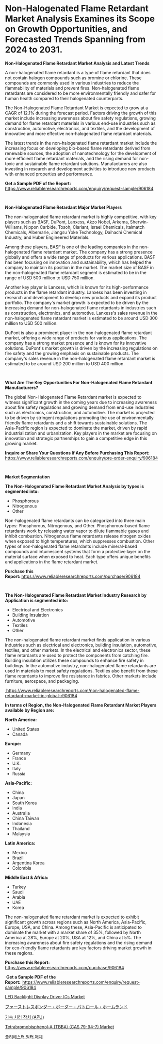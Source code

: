 <p><h1>Non-Halogenated Flame Retardant Market Analysis Examines its Scope on Growth Opportunities, and Forecasted Trends Spanning from 2024 to 2031.</h1></p><p><strong>Non-Halogenated Flame Retardant Market Analysis and Latest Trends</strong></p>
<p><p>A non-halogenated flame retardant is a type of flame retardant that does not contain halogen compounds such as bromine or chlorine. These compounds are commonly used in various industries to reduce the flammability of materials and prevent fires. Non-halogenated flame retardants are considered to be more environmentally friendly and safer for human health compared to their halogenated counterparts.</p><p>The Non-Halogenated Flame Retardant Market is expected to grow at a CAGR of 12.1% during the forecast period. Factors driving the growth of this market include increasing awareness about fire safety regulations, growing demand for flame retardant materials in various end-use industries such as construction, automotive, electronics, and textiles, and the development of innovative and more effective non-halogenated flame retardant materials.</p><p>The latest trends in the non-halogenated flame retardant market include the increasing focus on developing bio-based flame retardants derived from renewable sources, the adoption of nanotechnology for the development of more efficient flame retardant materials, and the rising demand for non-toxic and sustainable flame retardant solutions. Manufacturers are also investing in research and development activities to introduce new products with enhanced properties and performance.</p></p>
<p><strong>Get a Sample PDF of the Report:&nbsp;</strong> <a href="https://www.reliableresearchreports.com/enquiry/request-sample/906184">https://www.reliableresearchreports.com/enquiry/request-sample/906184</a></p>
<p>&nbsp;</p>
<p><strong>Non-Halogenated Flame Retardant Major Market Players</strong></p>
<p><p>The non-halogenated flame retardant market is highly competitive, with key players such as BASF, DuPont, Lanxess, Akzo Nobel, Arkema, Sherwin-Williams, Nippon Carbide, Tosoh, Clariant, Israel Chemicals, Italmatch Chemicals, Albemarle, Jiangsu Yoke Technology, Daihachi Chemical Industry, and Huber Engineered Materials.</p><p>Among these players, BASF is one of the leading companies in the non-halogenated flame retardant market. The company has a strong presence globally and offers a wide range of products for various applications. BASF has been focusing on innovation and sustainability, which has helped the company to maintain its position in the market. The market size of BASF in the non-halogenated flame retardant segment is estimated to be in the range of USD 500 million to USD 750 million.</p><p>Another key player is Lanxess, which is known for its high-performance products in the flame retardant industry. Lanxess has been investing in research and development to develop new products and expand its product portfolio. The company's market growth is expected to be driven by the increasing demand for non-halogenated flame retardants in industries such as construction, electronics, and automotive. Lanxess's sales revenue in the non-halogenated flame retardant market is estimated to be around USD 300 million to USD 500 million.</p><p>DuPont is also a prominent player in the non-halogenated flame retardant market, offering a wide range of products for various applications. The company has a strong market presence and is known for its innovative solutions. DuPont's market growth is driven by the increasing regulations on fire safety and the growing emphasis on sustainable products. The company's sales revenue in the non-halogenated flame retardant market is estimated to be around USD 200 million to USD 400 million.</p></p>
<p>&nbsp;</p>
<p><strong>What Are The Key Opportunities For Non-Halogenated Flame Retardant Manufacturers?</strong></p>
<p><p>The global Non-Halogenated Flame Retardant market is expected to witness significant growth in the coming years due to increasing awareness about fire safety regulations and growing demand from end-use industries such as electronics, construction, and automotive. The market is projected to be driven by stringent regulations promoting the use of environmentally friendly flame retardants and a shift towards sustainable solutions. The Asia-Pacific region is expected to dominate the market, driven by rapid industrialization and urbanization. Key players in the market are focusing on innovation and strategic partnerships to gain a competitive edge in this growing market.</p></p>
<p><strong>Inquire or Share Your Questions If Any Before Purchasing This Report:</strong> <a href="https://www.reliableresearchreports.com/enquiry/pre-order-enquiry/906184">https://www.reliableresearchreports.com/enquiry/pre-order-enquiry/906184</a></p>
<p>&nbsp;</p>
<p><strong>Market Segmentation</strong></p>
<p><strong>The Non-Halogenated Flame Retardant Market Analysis by types is segmented into:</strong></p>
<p><ul><li>Phosphorous</li><li>Nitrogenous</li><li>Other</li></ul></p>
<p><p>Non-halogenated flame retardants can be categorized into three main types: Phosphorous, Nitrogenous, and Other. Phosphorous-based flame retardants work by releasing water vapor to dilute flammable gases and inhibit combustion. Nitrogenous flame retardants release nitrogen oxides when exposed to high temperatures, which suppresses combustion. Other types of non-halogenated flame retardants include mineral-based compounds and intumescent systems that form a protective layer on the material surface when exposed to heat. Each type offers unique benefits and applications in the flame retardant market.</p></p>
<p><strong>Purchase this Report:&nbsp;</strong><a href="https://www.reliableresearchreports.com/purchase/906184">https://www.reliableresearchreports.com/purchase/906184</a></p>
<p>&nbsp;</p>
<p><strong>The Non-Halogenated Flame Retardant Market Industry Research by Application is segmented into:</strong></p>
<p><ul><li>Electrical and Electronics</li><li>Building Insulation</li><li>Automotive</li><li>Textiles</li><li>Other</li></ul></p>
<p><p>The non-halogenated flame retardant market finds application in various industries such as electrical and electronics, building insulation, automotive, textiles, and other markets. In the electrical and electronics sector, these flame retardants are used to protect the components from catching fire. Building insulation utilizes these compounds to enhance fire safety in buildings. In the automotive industry, non-halogenated flame retardants are used in materials to meet safety regulations. Textiles also benefit from these flame retardants to improve fire resistance in fabrics. Other markets include furniture, aerospace, and packaging.</p></p>
<p><a href="https://www.reliableresearchreports.com/non-halogenated-flame-retardant-market-in-global-r906184">&nbsp;https://www.reliableresearchreports.com/non-halogenated-flame-retardant-market-in-global-r906184</a></p>
<p><strong>In terms of Region, the Non-Halogenated Flame Retardant Market Players available by Region are:</strong></p>
<p>
    <p> <strong> North America: </strong>
        <ul>
            <li>United States</li>
            <li>Canada</li>
        </ul>
        </p> 
    <p> <strong> Europe: </strong>
        <ul>
            <li>Germany</li>
            <li>France</li>
            <li>U.K.</li>
            <li>Italy</li>
            <li>Russia</li>
        </ul>
        </p> 
    <p> <strong> Asia-Pacific: </strong>
        <ul>
            <li>China</li>
            <li>Japan</li>
            <li>South Korea</li>
            <li>India</li>
            <li>Australia</li>
            <li>China Taiwan</li>
            <li>Indonesia</li>
            <li>Thailand</li>
            <li>Malaysia</li>
        </ul>
        </p> 
    <p> <strong> Latin America: </strong>
        <ul>
            <li>Mexico</li>
            <li>Brazil</li>
            <li>Argentina Korea</li>
            <li>Colombia</li>
        </ul>
        </p> 
    <p> <strong> Middle East & Africa: </strong>
        <ul>
            <li>Turkey</li>
            <li>Saudi</li>
            <li>Arabia</li>
            <li>UAE</li>
            <li>Korea</li>
        </ul>
    </p>
    </p>
<p><p>The non-halogenated flame retardant market is expected to exhibit significant growth across regions such as North America, Asia-Pacific, Europe, USA, and China. Among these, Asia-Pacific is anticipated to dominate the market with a market share of 35%, followed by North America at 28%, Europe at 20%, USA at 12%, and China at 5%. The increasing awareness about fire safety regulations and the rising demand for eco-friendly flame retardants are key factors driving market growth in these regions.</p></p>
<p><strong>Purchase this Report: </strong><a href="https://www.reliableresearchreports.com/purchase/906184">https://www.reliableresearchreports.com/purchase/906184</a></p>
<p>&nbsp;<strong>Get a Sample PDF of the Report:&nbsp;&nbsp;</strong><a href="https://www.reliableresearchreports.com/enquiry/request-sample/906184">https://www.reliableresearchreports.com/enquiry/request-sample/906184</a></p>
<p><strong></strong></p>
<p><p><a href="https://github.com/JameTravis/Market-Research-Report-List-5/blob/main/led-backlight-display-driver-ics-market.md">LED Backlight Display Driver ICs Market</a></p><p><a href="https://github.com/TerrellConn/Market-Research-Report-List-1/blob/main/657489484079.md">ファーストレスポンダー・ボーダー・パトロール・ホームランド</a></p><p><a href="https://medium.com/@sherlock567567/%EA%B0%80%EC%86%8D-%EC%B2%98%EB%A6%AC-%EC%9E%A5%EC%B9%98-apu-%EC%8B%9C%EC%9E%A5-%EC%8B%9C%EC%9E%A5-cagr-%EC%8B%9C%EC%9E%A5-%EB%8F%99%ED%96%A5-%EB%B0%8F-%EC%84%B1%EC%9E%A5-%EC%A0%84%EB%9E%B5%EC%97%90-%EB%8C%80%ED%95%9C-%ED%86%B5%EC%B0%B0%EB%A0%A5-2ef938d62989">가속 처리 장치 (APU)</a></p><p><a href="https://www.linkedin.com/pulse/tetrabromobisphenol-a-tbba-cas-79-94-7-market-insights-cagr-ky9de?trackingId=pkHjGwDLgXEo54qsTi88Kg%3D%3D">Tetrabromobisphenol-A (TBBA) (CAS 79-94-7) Market</a></p><p><a href="https://medium.com/@cheddar67856/%ED%8F%B4%EB%A6%AC%EC%97%90%EC%8A%A4%ED%84%B0-%ED%95%84%ED%84%B0-%EB%A7%A4%EC%B2%B4-%EC%8B%9C%EC%9E%A5-%EA%B7%9C%EB%AA%A8-%EC%8B%9C%EC%9E%A5-%EC%A0%84%EB%A7%9D-%EB%B0%8F-%EC%8B%9C%EC%9E%A5-%EC%98%88%EC%B8%A1-2024%EB%85%84%EB%B6%80%ED%84%B0-2031%EB%85%84-4037eba5abd8">폴리에스터 필터 매체</a></p></p>